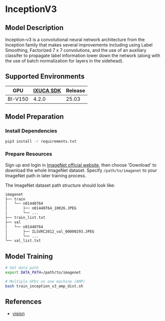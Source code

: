 # InceptionV3

## Model Description
Inception-v3 is a convolutional neural network architecture from the Inception family that makes several improvements including using Label Smoothing, Factorized 7 x 7 convolutions, and the use of an auxiliary classifer to propagate label information lower down the network (along with the use of batch normalization for layers in the sidehead).

## Supported Environments

| GPU    | [IXUCA SDK](https://gitee.com/deep-spark/deepspark#%E5%A4%A9%E6%95%B0%E6%99%BA%E7%AE%97%E8%BD%AF%E4%BB%B6%E6%A0%88-ixuca) | Release |
|--------|-----------|---------|
| BI-V150 | 4.2.0     |  25.03  |

## Model Preparation

### Install Dependencies

```bash
pip3 install -r requirements.txt
```

### Prepare Resources

Sign up and login in [ImageNet official website](https://www.image-net.org/index.php), then choose 'Download' to download the whole ImageNet dataset. Specify `/path/to/imagenet` to your ImageNet path in later training process.

The ImageNet dataset path structure should look like:

```bash
imagenet
├── train
│   └── n01440764
│       ├── n01440764_10026.JPEG
│       └── ...
├── train_list.txt
├── val
│   └── n01440764
│       ├── ILSVRC2012_val_00000293.JPEG
│       └── ...
└── val_list.txt
```

## Model Training


```bash
# Set data path
export DATA_PATH=/path/to/imagenet

# Multiple GPUs on one machine (AMP)
bash train_inception_v3_amp_dist.sh
```

## References
- [vision](https://github.com/pytorch/vision/tree/main/references/classification)
